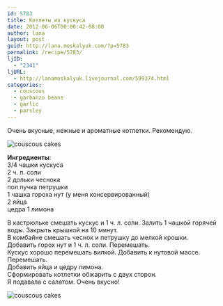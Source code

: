 ```yaml
---
id: 5783
title: Котлеты из кускуса
date: 2012-06-06T00:00:42-08:00
author: lana
layout: post
guid: http://lana.moskalyuk.com/?p=5783
permalink: /recipe/5783/
ljID:
  - "2341"
ljURL:
  - http://lanamoskalyuk.livejournal.com/599374.html
categories:
  - couscous
  - garbanzo beans
  - garlic
  - parsley
---
```

Очень вкусные, нежные и ароматные котлетки. Рекомендую.

![couscous cakes](http://farm8.staticflickr.com/7224/7158985151_4231599aab_z.jpg) 

**Ингредиенты**:  
3/4 чашки кускуса  
2 ч. л. соли  
2 дольки чеснока  
пол пучка петрушки  
1 чашка гороха нут (у меня консервированный)  
2 яйца  
цедра 1 лимона

В кастрюльке смешать кускус и 1 ч. л. соли. Залить 1 чашкой горячей воды. Закрыть крышкой на 10 минут.  
В комбайне смешать чеснок и петрушку до мелкой крошки.  
Добавить горох нут и 1 ч. л. соли. Перемешать.  
Кускус хорошо перемешать вилкой. Добавить к нутовой массе. Перемешать.  
Добавить яйца и цедру лимона.  
Сформировать котлетки обжарить с двух сторон.  
Я подавала с салатом. Очень вкусно!

![couscous cakes](http://farm8.staticflickr.com/7216/7344192638_4cbf4672b4_z.jpg)